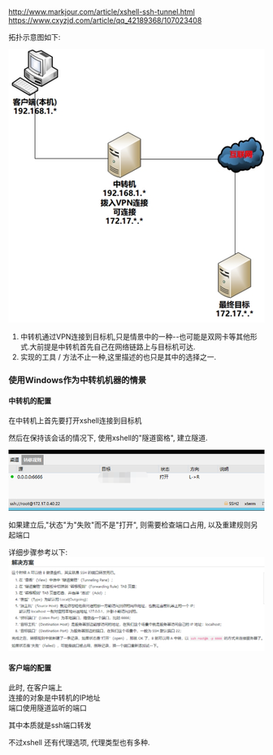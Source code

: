 http://www.markjour.com/article/xshell-ssh-tunnel.html
https://www.cxyzjd.com/article/qq_42189368/107023408

拓扑示意图如下:

![](images/ZaPg1zsWNTyXtDMBFwhsgad0bTONZ2L6.jpg)

1) 中转机通过VPN连接到目标机,只是情景中的一种--也可能是双网卡等其他形式.大前提是中转机首先自己在网络链路上与目标机可达.  
2) 实现的工具 / 方法不止一种,这里描述的也只是其中的选择之一.

### 使用Windows作为中转机机器的情景

#### 中转机的配置

在中转机上首先要打开xshell连接到目标机

然后在保持该会话的情况下, 使用xshell的"隧道窗格", 建立隧道.

![](images/ZaPg1zsWNTvuEpBcMlm9dwIF4XnfjWY7.png)

如果建立后,"状态"为"失败"而不是"打开", 则需要检查端口占用, 以及重建规则另起端口

详细步骤参考以下:  
![](images/gzkKCyDhqxBXyCQ0kuKb3HqIzGgsrceU.png)

#### 客户端的配置

此时, 在客户端上  
连接的对象是中转机的IP地址  
端口使用隧道监听的端口

其中本质就是ssh端口转发

不过xshell 还有代理选项, 代理类型也有多种.
